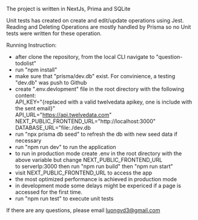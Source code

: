 The project is written in NextJs, Prima and SQLite

Unit tests has created on create and edit/update operations using Jest. 
Reading and Deleting Operations are mostly handled by Prisma so no Unit tests were written for these operation.

Running Instruction:

- after clone the repository, from the local CLI navigate to "question-todolist"
- run "npm install"
- make sure that "prisma/dev.db" exist. For convinience, a testing "dev.db" was push to Github
- create ".env.devlopment" file in the root directory with the following content:  
    API_KEY="{replaced with a valid twelvedata apikey, one is include with the sent email}"  
    API_URL="https://api.twelvedata.com"  
    NEXT_PUBLIC_FRONTEND_URL="http://localhost:3000"  
    DATABASE_URL="file:./dev.db  
- run "npx prisma db seed" to refresh the db with new seed data if necessary
- run "npm run dev" to run the application
- to run in production mode create .env in the root directory with the above variable but change NEXT_PUBLIC_FRONTEND_URL  
  to serverIp:3000 then run "npm run build" then "npm run start"
- visit NEXT_PUBLIC_FRONTEND_URL to access the app
- the most optimized performance is achieved in production mode
- in development mode some delays might be expericed if a page is accessed for the first time.
- run "npm run test" to execute unit tests

If there are any questions, please email luongvd3@gmail.com

